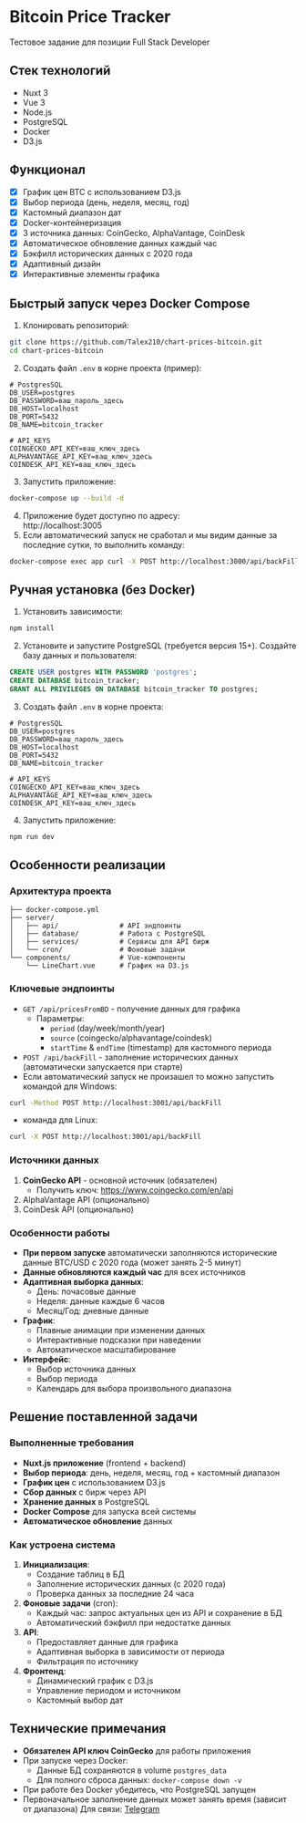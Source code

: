 # Bitcoin Price Tracker
Тестовое задание для позиции Full Stack Developer
## Стек технологий
- Nuxt 3
- Vue 3
- Node.js
- PostgreSQL
- Docker
- D3.js
## Функционал
- [x] График цен BTC с использованием D3.js
- [x] Выбор периода (день, неделя, месяц, год)
- [x] Кастомный диапазон дат
- [x] Docker-контейнеризация
- [x] 3 источника данных: CoinGecko, AlphaVantage, CoinDesk
- [x] Автоматическое обновление данных каждый час
- [x] Бэкфилл исторических данных с 2020 года
- [x] Адаптивный дизайн
- [x] Интерактивные элементы графика
## Быстрый запуск через Docker Compose
1. Клонировать репозиторий:
```bash
git clone https://github.com/Talex210/chart-prices-bitcoin.git
cd chart-prices-bitcoin
```
2. Создать файл `.env` в корне проекта (пример):
```env
# PostgresSQL
DB_USER=postgres
DB_PASSWORD=ваш_пароль_здесь
DB_HOST=localhost
DB_PORT=5432
DB_NAME=bitcoin_tracker

# API_KEYS
COINGECKO_API_KEY=ваш_ключ_здесь
ALPHAVANTAGE_API_KEY=ваш_ключ_здесь
COINDESK_API_KEY=ваш_ключ_здесь
```
3. Запустить приложение:
```bash
docker-compose up --build -d
```
4. Приложение будет доступно по адресу:  
   http://localhost:3005
5. Если автоматический запуск не сработал и мы видим данные за последние сутки, то выполнить команду:
```bash
docker-compose exec app curl -X POST http://localhost:3000/api/backFill
```
## Ручная установка (без Docker)
1. Установить зависимости:
```bash
npm install
```
2. Установите и запустите PostgreSQL (требуется версия 15+). Создайте базу данных и пользователя:
```sql
CREATE USER postgres WITH PASSWORD 'postgres';
CREATE DATABASE bitcoin_tracker;
GRANT ALL PRIVILEGES ON DATABASE bitcoin_tracker TO postgres;
```
3. Создать файл `.env` в корне проекта:
```env
# PostgresSQL
DB_USER=postgres
DB_PASSWORD=ваш_пароль_здесь
DB_HOST=localhost
DB_PORT=5432
DB_NAME=bitcoin_tracker

# API_KEYS
COINGECKO_API_KEY=ваш_ключ_здесь
ALPHAVANTAGE_API_KEY=ваш_ключ_здесь
COINDESK_API_KEY=ваш_ключ_здесь
```
4. Запустить приложение:
```bash
npm run dev
```
## Особенности реализации
### Архитектура проекта
```
├── docker-compose.yml
├── server/
│   ├── api/               # API эндпоинты
│   ├── database/          # Работа с PostgreSQL
│   ├── services/          # Сервисы для API бирж
│   └── cron/              # Фоновые задачи
└── components/            # Vue-компоненты
    └── LineChart.vue      # График на D3.js
```
### Ключевые эндпоинты
- `GET /api/pricesFromBD` - получение данных для графика
    - Параметры:
        - `period` (day/week/month/year)
        - `source` (coingecko/alphavantage/coindesk)
        - `startTime` & `endTime` (timestamp) для кастомного периода
- `POST /api/backFill` - заполнение исторических данных (автоматически запускается при старте)
- Если автоматический запуск не произашел то можно запустить командой для Windows:
```bash
curl -Method POST http://localhost:3001/api/backFill
```
- команда для Linux:
```bash
curl -X POST http://localhost:3001/api/backFill
```
### Источники данных
1. **CoinGecko API** - основной источник (обязателен)
    - Получить ключ: https://www.coingecko.com/en/api
2. AlphaVantage API (опционально)
3. CoinDesk API (опционально)
### Особенности работы
- **При первом запуске** автоматически заполняются исторические данные BTC/USD с 2020 года (может занять 2-5 минут)
- **Данные обновляются каждый час** для всех источников
- **Адаптивная выборка данных**:
    - День: почасовые данные
    - Неделя: данные каждые 6 часов
    - Месяц/Год: дневные данные
- **График**:
    - Плавные анимации при изменении данных
    - Интерактивные подсказки при наведении
    - Автоматическое масштабирование
- **Интерфейс**:
    - Выбор источника данных
    - Выбор периода
    - Календарь для выбора произвольного диапазона
## Решение поставленной задачи
### Выполненные требования
- **Nuxt.js приложение** (frontend + backend)
- **Выбор периода**: день, неделя, месяц, год + кастомный диапазон
- **График цен** с использованием D3.js
- **Сбор данных** с бирж через API
- **Хранение данных** в PostgreSQL
- **Docker Compose** для запуска всей системы
- **Автоматическое обновление** данных
### Как устроена система
1. **Инициализация**:
    - Создание таблиц в БД
    - Заполнение исторических данных (с 2020 года)
    - Проверка данных за последние 24 часа
2. **Фоновые задачи** (cron):
    - Каждый час: запрос актуальных цен из API и сохранение в БД
    - Автоматический бэкфилл при недостатке данных
3. **API**:
    - Предоставляет данные для графика
    - Адаптивная выборка в зависимости от периода
    - Фильтрация по источнику
4. **Фронтенд**:
    - Динамический график с D3.js
    - Управление периодом и источником
    - Кастомный выбор дат
## Технические примечания
- **Обязателен API ключ CoinGecko** для работы приложения
- При запуске через Docker:
    - Данные БД сохраняются в volume `postgres_data`
    - Для полного сброса данных: `docker-compose down -v`
- При работе без Docker убедитесь, что PostgreSQL запущен
- Первоначальное заполнение данных может занять время (зависит от диапазона)
  Для связи: [Telegram](https://t.me/alexYabandji)
